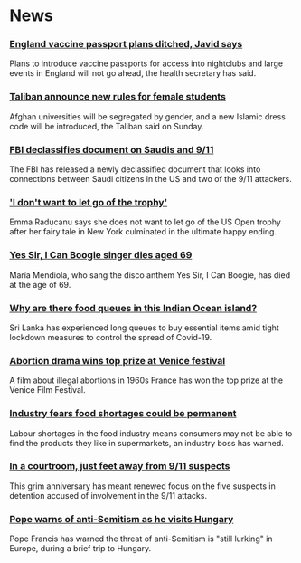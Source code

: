# News
### [England vaccine passport plans ditched, Javid says](https://www.bbc.com/news/uk-58535258)
Plans to introduce vaccine passports for access into nightclubs and large events in England will not go ahead, the health secretary has said.
### [Taliban announce new rules for female students](https://www.bbc.com/news/world-asia-58537081)
Afghan universities will be segregated by gender, and a new Islamic dress code will be introduced, the Taliban said on Sunday.
### [FBI declassifies document on Saudis and 9/11](https://www.bbc.com/news/world-us-canada-58533538)
The FBI has released a newly declassified document that looks into connections between Saudi citizens in the US and two of the 9/11 attackers.
### ['I don't want to let go of the trophy'](https://www.bbc.com/sport/tennis/58533776)
Emma Raducanu says she does not want to let go of the US Open trophy after her fairy tale in New York culminated in the ultimate happy ending.
### [Yes Sir, I Can Boogie singer dies aged 69](https://www.bbc.com/news/entertainment-arts-58533613)
María Mendiola, who sang the disco anthem Yes Sir, I Can Boogie, has died at the age of 69.
### [Why are there food queues in this Indian Ocean island?](https://www.bbc.com/news/world-asia-pacific-58485674)
Sri Lanka has experienced long queues to buy essential items amid tight lockdown measures to control the spread of Covid-19.
### [Abortion drama wins top prize at Venice festival](https://www.bbc.com/news/entertainment-arts-58533531)
A film about illegal abortions in 1960s France has won the top prize at the Venice Film Festival.
### [Industry fears food shortages could be permanent](https://www.bbc.com/news/business-58519997)
Labour shortages in the food industry means consumers may not be able to find the products they like in supermarkets, an industry boss has warned. 
### [In a courtroom, just feet away from 9/11 suspects](https://www.bbc.com/news/world-latin-america-58527700)
This grim anniversary has meant renewed focus on the five suspects in detention accused of involvement in the 9/11 attacks.
### [Pope warns of anti-Semitism as he visits Hungary](https://www.bbc.com/news/world-europe-58533533)
Pope Francis has warned the threat of anti-Semitism is "still lurking" in Europe, during a brief trip to Hungary.

